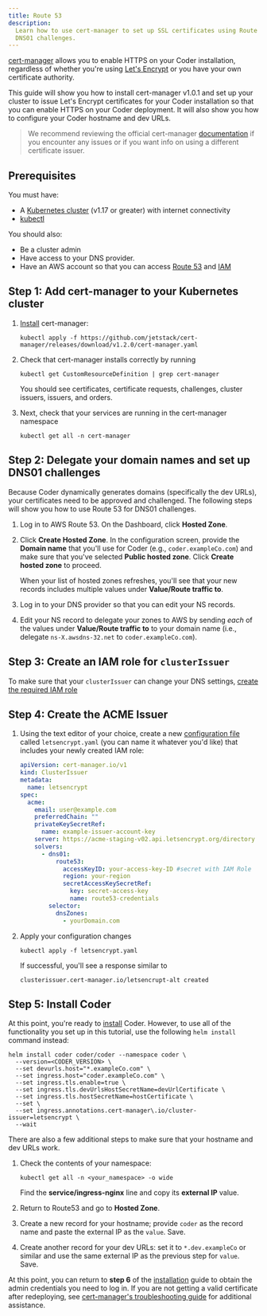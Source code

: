 ```yaml
---
title: Route 53
description:
  Learn how to use cert-manager to set up SSL certificates using Route 53 for
  DNS01 challenges.
---
```


[cert-manager](https://cert-manager.io/) allows you to enable HTTPS on your
Coder installation, regardless of whether you're using
[Let's Encrypt](https://letsencrypt.org/) or you have your own certificate
authority.

This guide will show you how to install cert-manager v1.0.1 and set up your
cluster to issue Let's Encrypt certificates for your Coder installation so that
you can enable HTTPS on your Coder deployment. It will also show you how to
configure your Coder hostname and dev URLs.

> We recommend reviewing the official cert-manager
> [documentation](https://cert-manager.io/docs/) if you encounter any issues or
> if you want info on using a different certificate issuer.

## Prerequisites

You must have:

- A [Kubernetes cluster](../../setup/kubernetes/index.md) (v1.17 or greater)
  with internet connectivity
- [kubectl](https://kubernetes.io/docs/tasks/tools/install-kubectl/)

You should also:

- Be a cluster admin
- Have access to your DNS provider.
- Have an AWS account so that you can access
  [Route 53](https://aws.amazon.com/route53/) and
  [IAM](https://aws.amazon.com/iam/)

## Step 1: Add cert-manager to your Kubernetes cluster

1. [Install](https://cert-manager.io/docs/installation/kubernetes/#installing-with-regular-manifests)
   cert-manager:

   ```console
   kubectl apply -f https://github.com/jetstack/cert-manager/releases/download/v1.2.0/cert-manager.yaml
   ```

1. Check that cert-manager installs correctly by running

   ```console
   kubectl get CustomResourceDefinition | grep cert-manager
   ```

   You should see certificates, certificate requests, challenges, cluster
   issuers, issuers, and orders.

1. Next, check that your services are running in the cert-manager namespace

   ```console
   kubectl get all -n cert-manager
   ```

## Step 2: Delegate your domain names and set up DNS01 challenges

Because Coder dynamically generates domains (specifically the dev URLs), your
certificates need to be approved and challenged. The following steps will show
you how to use Route 53 for DNS01 challenges.

1. Log in to AWS Route 53. On the Dashboard, click **Hosted Zone**.

1. Click **Create Hosted Zone**. In the configuration screen, provide the
   **Domain name** that you'll use for Coder (e.g., `coder.exampleCo.com`) and
   make sure that you've selected **Public hosted zone**. Click **Create hosted
   zone** to proceed.

   When your list of hosted zones refreshes, you'll see that your new records
   includes multiple values under **Value/Route traffic to**.

1. Log in to your DNS provider so that you can edit your NS records.

1. Edit your NS record to delegate your zones to AWS by sending _each_ of the
   values under **Value/Route traffic to** to your domain name (i.e., delegate
   `ns-X.awsdns-32.net` to `coder.exampleCo.com`).

## Step 3: Create an IAM role for `clusterIssuer`

To make sure that your `clusterIssuer` can change your DNS settings,
[create the required IAM role](https://cert-manager.io/docs/configuration/acme/dns01/route53/#set-up-an-iam-role)

## Step 4: Create the ACME Issuer

1. Using the text editor of your choice, create a new
   [configuration file](https://cert-manager.io/docs/configuration/acme/dns01/)
   called `letsencrypt.yaml` (you can name it whatever you'd like) that includes
   your newly created IAM role:

   ```yaml
   apiVersion: cert-manager.io/v1
   kind: ClusterIssuer
   metadata:
     name: letsencrypt
   spec:
     acme:
       email: user@example.com
       preferredChain: ""
       privateKeySecretRef:
         name: example-issuer-account-key
       server: https://acme-staging-v02.api.letsencrypt.org/directory
       solvers:
         - dns01:
             route53:
               accessKeyID: your-access-key-ID #secret with IAM Role
               region: your-region
               secretAccessKeySecretRef:
                 key: secret-access-key
                 name: route53-credentials
           selector:
             dnsZones:
               - yourDomain.com
   ```

1. Apply your configuration changes

   ```console
   kubectl apply -f letsencrypt.yaml
   ```

   If successful, you'll see a response similar to

   ```console
   clusterissuer.cert-manager.io/letsencrupt-alt created
   ```

## Step 5: Install Coder

At this point, you're ready to [install](../../setup/installation.md) Coder.
However, to use all of the functionality you set up in this tutorial, use the
following `helm install` command instead:

```console
helm install coder coder/coder --namespace coder \
  --version=<CODER_VERSION> \
  --set devurls.host="*.exampleCo.com" \
  --set ingress.host="coder.exampleCo.com" \
  --set ingress.tls.enable=true \
  --set ingress.tls.devUrlsHostSecretName=devUrlCertificate \
  --set ingress.tls.hostSecretName=hostCertificate \
  --set \
  --set ingress.annotations.cert-manager\.io/cluster-issuer=letsencrypt \
  --wait
```

There are also a few additional steps to make sure that your hostname and dev
URLs work.

1. Check the contents of your namespace:

   ```console
   kubectl get all -n <your_namespace> -o wide
   ```

   Find the **service/ingress-nginx** line and copy its **external IP** value.

1. Return to Route53 and go to **Hosted Zone**.

1. Create a new record for your hostname; provide `coder` as the record name and
   paste the external IP as the `value`. Save.

1. Create another record for your dev URLs: set it to `*.dev.exampleCo` or
   similar and use the same external IP as the previous step for `value`. Save.

At this point, you can return to **step 6** of the
[installation](../../setup/installation.md) guide to obtain the admin
credentials you need to log in. If you are not getting a valid certificate after
redeploying, see [cert-manager's troubleshooting
guide](https://cert-manager.io/docs/faq/acme/) for additional assistance.
